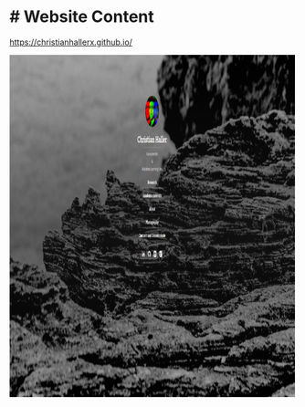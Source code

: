 # # Website Content

https://christianhallerx.github.io/


<img src="Website_Preview.png" alt="Website screen shot" style="width:500px;height:600px;"> 
